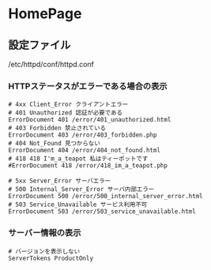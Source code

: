 # HomePage

## 設定ファイル 
/etc/httpd/conf/httpd.conf

### HTTPステータスがエラーである場合の表示

```
# 4xx Client_Error クライアントエラー
# 401 Unauthorized 認証が必要である
ErrorDocument 401 /error/401_unauthorized.html
# 403 Forbidden 禁止されている
ErrorDocument 403 /error/403_forbidden.php
# 404 Not_Found 見つからない
ErrorDocument 404 /error/404_not_found.html
# 418 418 I'm_a_teapot 私はティーポットです
#ErrorDocument 418 /error/418_im_a_teapot.php

# 5xx Server_Error サーバエラー
# 500 Internal_Server_Error サーバ内部エラー
ErrorDocument 500 /error/500_internal_server_error.html
# 503 Service_Unavailable サービス利用不可
ErrorDocument 503 /error/503_service_unavailable.html
```

### サーバー情報の表示

```
# バージョンを表示しない
ServerTokens ProductOnly
```
